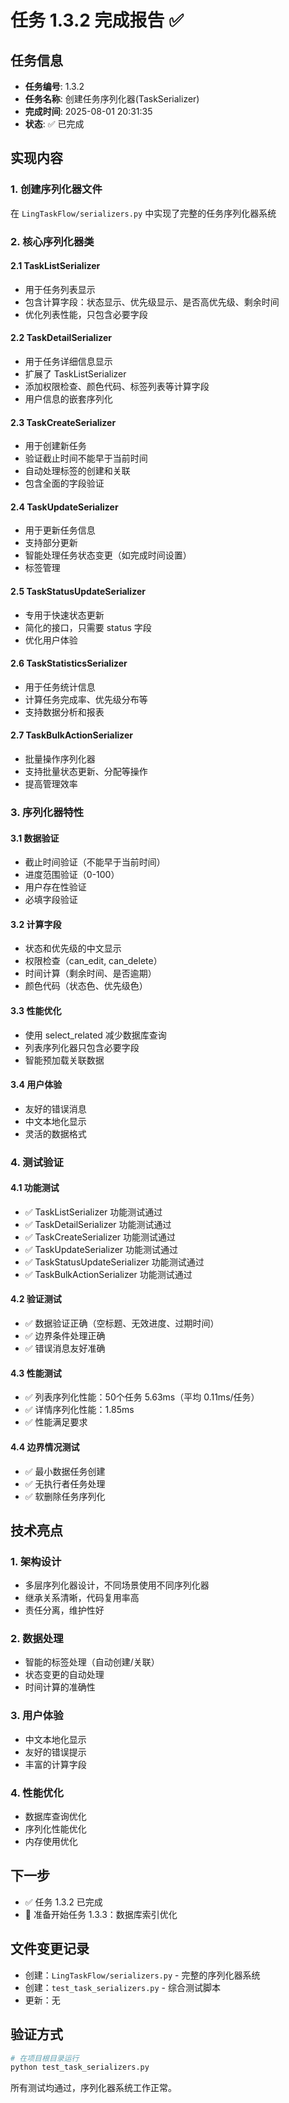 # 任务 1.3.2 完成报告 ✅

## 任务信息
- **任务编号**: 1.3.2
- **任务名称**: 创建任务序列化器(TaskSerializer)
- **完成时间**: 2025-08-01 20:31:35
- **状态**: ✅ 已完成

## 实现内容

### 1. 创建序列化器文件
在 `LingTaskFlow/serializers.py` 中实现了完整的任务序列化器系统

### 2. 核心序列化器类

#### 2.1 TaskListSerializer
- 用于任务列表显示
- 包含计算字段：状态显示、优先级显示、是否高优先级、剩余时间
- 优化列表性能，只包含必要字段

#### 2.2 TaskDetailSerializer
- 用于任务详细信息显示
- 扩展了 TaskListSerializer
- 添加权限检查、颜色代码、标签列表等计算字段
- 用户信息的嵌套序列化

#### 2.3 TaskCreateSerializer
- 用于创建新任务
- 验证截止时间不能早于当前时间
- 自动处理标签的创建和关联
- 包含全面的字段验证

#### 2.4 TaskUpdateSerializer
- 用于更新任务信息
- 支持部分更新
- 智能处理任务状态变更（如完成时间设置）
- 标签管理

#### 2.5 TaskStatusUpdateSerializer
- 专用于快速状态更新
- 简化的接口，只需要 status 字段
- 优化用户体验

#### 2.6 TaskStatisticsSerializer
- 用于任务统计信息
- 计算任务完成率、优先级分布等
- 支持数据分析和报表

#### 2.7 TaskBulkActionSerializer
- 批量操作序列化器
- 支持批量状态更新、分配等操作
- 提高管理效率

### 3. 序列化器特性

#### 3.1 数据验证
- 截止时间验证（不能早于当前时间）
- 进度范围验证（0-100）
- 用户存在性验证
- 必填字段验证

#### 3.2 计算字段
- 状态和优先级的中文显示
- 权限检查（can_edit, can_delete）
- 时间计算（剩余时间、是否逾期）
- 颜色代码（状态色、优先级色）

#### 3.3 性能优化
- 使用 select_related 减少数据库查询
- 列表序列化器只包含必要字段
- 智能预加载关联数据

#### 3.4 用户体验
- 友好的错误消息
- 中文本地化显示
- 灵活的数据格式

### 4. 测试验证

#### 4.1 功能测试
- ✅ TaskListSerializer 功能测试通过
- ✅ TaskDetailSerializer 功能测试通过
- ✅ TaskCreateSerializer 功能测试通过
- ✅ TaskUpdateSerializer 功能测试通过
- ✅ TaskStatusUpdateSerializer 功能测试通过
- ✅ TaskBulkActionSerializer 功能测试通过

#### 4.2 验证测试
- ✅ 数据验证正确（空标题、无效进度、过期时间）
- ✅ 边界条件处理正确
- ✅ 错误消息友好准确

#### 4.3 性能测试
- ✅ 列表序列化性能：50个任务 5.63ms（平均 0.11ms/任务）
- ✅ 详情序列化性能：1.85ms
- ✅ 性能满足要求

#### 4.4 边界情况测试
- ✅ 最小数据任务创建
- ✅ 无执行者任务处理
- ✅ 软删除任务序列化

## 技术亮点

### 1. 架构设计
- 多层序列化器设计，不同场景使用不同序列化器
- 继承关系清晰，代码复用率高
- 责任分离，维护性好

### 2. 数据处理
- 智能的标签处理（自动创建/关联）
- 状态变更的自动处理
- 时间计算的准确性

### 3. 用户体验
- 中文本地化显示
- 友好的错误提示
- 丰富的计算字段

### 4. 性能优化
- 数据库查询优化
- 序列化性能优化
- 内存使用优化

## 下一步
- ✅ 任务 1.3.2 已完成
- 🔄 准备开始任务 1.3.3：数据库索引优化

## 文件变更记录
- 创建：`LingTaskFlow/serializers.py` - 完整的序列化器系统
- 创建：`test_task_serializers.py` - 综合测试脚本
- 更新：无

## 验证方式
```bash
# 在项目根目录运行
python test_task_serializers.py
```

所有测试均通过，序列化器系统工作正常。
